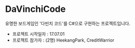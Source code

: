 # DaVinchiCode

유명한 보드게임인 '다빈치 코드'를 C#으로 구현하는 프로젝트입니다.</BR>
- 프로젝트 시작일자 : 17.07.01</BR>
- 프로젝트 참가자 : (2명) HeekangPark, CreditWarrior</BR>
